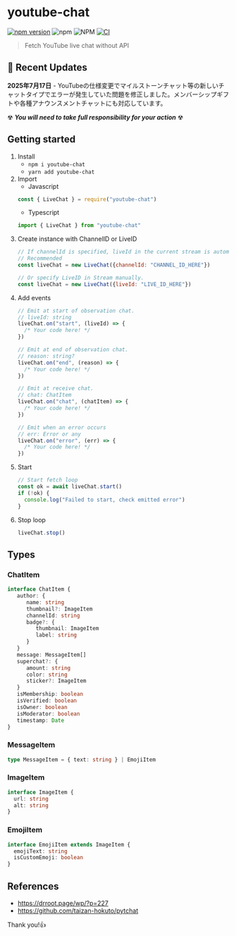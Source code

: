 # youtube-chat
[![npm version](https://badge.fury.io/js/youtube-chat.svg)](https://badge.fury.io/js/youtube-chat)
![npm](https://img.shields.io/npm/dt/youtube-chat)
![NPM](https://img.shields.io/npm/l/youtube-chat)
[![CI](https://github.com/LinaTsukusu/youtube-chat/actions/workflows/ci.yml/badge.svg?branch=master)](https://github.com/LinaTsukusu/youtube-chat/actions/workflows/ci.yml)

> Fetch YouTube live chat without API

## 📅 Recent Updates
**2025年7月17日** - YouTubeの仕様変更でマイルストーンチャット等の新しいチャットタイプでエラーが発生していた問題を修正しました。メンバーシップギフトや各種アナウンスメントチャットにも対応しています。

☢ ***You will need to take full responsibility for your action*** ☢

## Getting started
1. Install
    - `npm i youtube-chat`
    - `yarn add youtube-chat`
2. Import
    - Javascript
    ```javascript
    const { LiveChat } = require("youtube-chat")
    ```
    - Typescript
    ```typescript
    import { LiveChat } from "youtube-chat"
    ```
3. Create instance with ChannelID or LiveID
    ```javascript
    // If channelId is specified, liveId in the current stream is automatically acquired.
    // Recommended
    const liveChat = new LiveChat({channelId: "CHANNEL_ID_HERE"})
    
    // Or specify LiveID in Stream manually.
    const liveChat = new LiveChat({liveId: "LIVE_ID_HERE"})
    ```
4. Add events
    ```typescript
    // Emit at start of observation chat.
    // liveId: string
    liveChat.on("start", (liveId) => {
      /* Your code here! */
    })
   
    // Emit at end of observation chat.
    // reason: string?
    liveChat.on("end", (reason) => {
      /* Your code here! */
    })
    
    // Emit at receive chat.
    // chat: ChatItem
    liveChat.on("chat", (chatItem) => {
      /* Your code here! */
    })
    
    // Emit when an error occurs
    // err: Error or any
    liveChat.on("error", (err) => {
      /* Your code here! */
    })
    ```
5. Start
    ```typescript
    // Start fetch loop
    const ok = await liveChat.start()
    if (!ok) {
      console.log("Failed to start, check emitted error")
    }
    ```
6. Stop loop
   ```typescript
   liveChat.stop()
   ```

## Types
### ChatItem
```typescript
interface ChatItem {
   author: {
      name: string
      thumbnail?: ImageItem
      channelId: string
      badge?: {
         thumbnail: ImageItem
         label: string
      }
   }
   message: MessageItem[]
   superchat?: {
      amount: string
      color: string
      sticker?: ImageItem
   }
   isMembership: boolean
   isVerified: boolean
   isOwner: boolean
   isModerator: boolean
   timestamp: Date
}
```

### MessageItem

```typescript
type MessageItem = { text: string } | EmojiItem
```

### ImageItem
```typescript
interface ImageItem {
  url: string
  alt: string
}
```

### EmojiItem
```typescript
interface EmojiItem extends ImageItem {
  emojiText: string
  isCustomEmoji: boolean
}
```

## References
- https://drroot.page/wp/?p=227
- https://github.com/taizan-hokuto/pytchat

Thank you!👍
